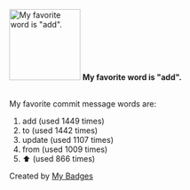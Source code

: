 <img src="https://my-badges.github.io/my-badges/favorite-word.png" alt="My favorite word is &quot;add&quot;." title="My favorite word is &quot;add&quot;." width="128">
<strong>My favorite word is &quot;add&quot;.</strong>
<br><br>

My favorite commit message words are:

1. add (used 1449 times)
2. to (used 1442 times)
3. update (used 1107 times)
4. from (used 1009 times)
5. :arrow_up: (used 866 times)


Created by <a href="https://github.com/my-badges/my-badges">My Badges</a>